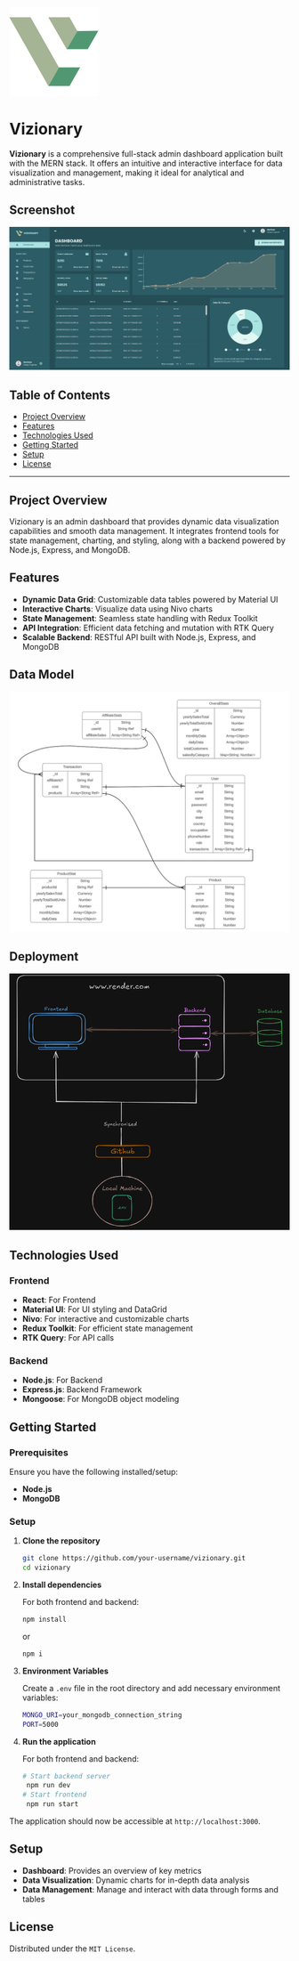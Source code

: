 ![Vizionary Logo](logo.svg)
# Vizionary

**Vizionary** is a comprehensive full-stack admin dashboard application built with the MERN stack. It offers an intuitive and interactive interface for data visualization and management, making it ideal for analytical and administrative tasks.

## Screenshot

![Screenshot](image-2.png)

## Table of Contents
- [Project Overview](#project-overview)
- [Features](#features)
- [Technologies Used](#technologies-used)
- [Getting Started](#getting-started)
- [Setup](#setup)
- [License](#license)

---

## Project Overview

Vizionary is an admin dashboard that provides dynamic data visualization capabilities and smooth data management. It integrates frontend tools for state management, charting, and styling, along with a backend powered by Node.js, Express, and MongoDB.

## Features

- **Dynamic Data Grid**: Customizable data tables powered by Material UI
- **Interactive Charts**: Visualize data using Nivo charts
- **State Management**: Seamless state handling with Redux Toolkit
- **API Integration**: Efficient data fetching and mutation with RTK Query
- **Scalable Backend**: RESTful API built with Node.js, Express, and MongoDB

## Data Model
![data model](image.png)

## Deployment
![deployment](image-1.png)

## Technologies Used

### Frontend
- **React**: For Frontend
- **Material UI**: For UI styling and DataGrid
- **Nivo**: For interactive and customizable charts
- **Redux Toolkit**: For efficient state management
- **RTK Query**: For API calls

### Backend
- **Node.js**: For Backend
- **Express.js**: Backend Framework
- **Mongoose**: For MongoDB object modeling

## Getting Started

### Prerequisites

Ensure you have the following installed/setup:
- **Node.js**
- **MongoDB**

### Setup

1. **Clone the repository**
   ```bash
   git clone https://github.com/your-username/vizionary.git
   cd vizionary

2. **Install dependencies**

   For both frontend and backend:

   ```bash
   npm install
   ```
   or
   ```bash
   npm i
   ```

4. **Environment Variables**

   Create a `.env` file in the root directory and add necessary environment variables:

   ```bash
   MONGO_URI=your_mongodb_connection_string
   PORT=5000


5. **Run the application**

   For both frontend and backend:

   ```bash
   # Start backend server
    npm run dev
   # Start frontend
    npm run start


The application should now be accessible at `http://localhost:3000`.

## Setup

- **Dashboard**: Provides an overview of key metrics
- **Data Visualization**: Dynamic charts for in-depth data analysis
- **Data Management**: Manage and interact with data through forms and tables

## License
Distributed under the `MIT License`.
